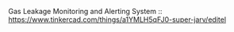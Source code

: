 Gas Leakage Monitoring and Alerting System :: https://www.tinkercad.com/things/a1YMLH5qFJ0-super-jarv/editel
